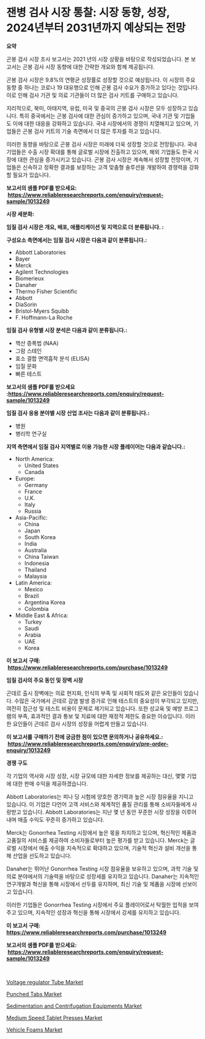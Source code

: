 <p><h1>잰병 검사 시장 통찰: 시장 동향, 성장, 2024년부터 2031년까지 예상되는 전망</h1></p><p><strong>요약</strong></p>
<p><p>곤봉 검사 시장 조사 보고서는 2021 년의 시장 상황을 바탕으로 작성되었습니다. 본 보고서는 곤봉 검사 시장 동향에 대한 간략한 개요와 함께 제공됩니다. </p><p>곤봉 검사 시장은 9.8%의 연평균 성장률로 성장할 것으로 예상됩니다. 이 시장의 주요 동향 중 하나는 코로나 19 대유행으로 인해 곤봉 검사 수요가 증가하고 있다는 것입니다. 이로 인해 검사 기관 및 의료 기관들이 더 많은 검사 키트를 구매하고 있습니다. </p><p>지리적으로, 북미, 아태지역, 유럽, 미국 및 중국의 곤봉 검사 시장은 모두 성장하고 있습니다. 특히 중국에서는 곤봉 검사에 대한 관심이 증가하고 있으며, 국내 기관 및 기업들도 이에 대한 대응을 강화하고 있습니다. 국내 시장에서의 경쟁이 치열해지고 있으며, 기업들은 곤봉 검사 키트의 기술 측면에서 더 많은 투자를 하고 있습니다. </p><p>이러한 동향을 바탕으로 곤봉 검사 시장은 미래에 더욱 성장할 것으로 전망됩니다. 국내 기업들은 수출 시장 확대를 통해 글로벌 시장에 진출하고 있으며, 해외 기업들도 한국 시장에 대한 관심을 증가시키고 있습니다. 곤봉 검사 시장은 계속해서 성장할 전망이며, 기업들은 신속하고 정확한 결과를 보장하는 고객 맞춤형 솔루션을 개발하여 경쟁력을 강화할 필요가 있습니다.</p></p>
<p><strong>보고서의 샘플 PDF를 받으세요: &nbsp;<a href="https://www.reliableresearchreports.com/enquiry/request-sample/1013249">https://www.reliableresearchreports.com/enquiry/request-sample/1013249</a></strong></p>
<p><strong>시장 세분화:</strong></p>
<p><strong> 임질 검사 시장은 개요, 배포, 애플리케이션 및 지역으로 더 분류됩니다. :</strong></p>
<p><strong>구성요소 측면에서는 임질 검사 시장은 다음과 같이 분류됩니다.:</strong></p>
<p><ul><li>Abbott Laboratories</li><li>Bayer</li><li>Merck</li><li>Agilent Technologies</li><li>Biomerieux</li><li>Danaher</li><li>Thermo Fisher Scientific</li><li>Abbott</li><li>DiaSorin</li><li>Bristol-Myers Squibb</li><li>F. Hoffmann-La Roche</li></ul></p>
<p><strong> 임질 검사 유형별 시장 분석은 다음과 같이 분류됩니다.:</strong></p>
<p><ul><li>핵산 증폭법 (NAA)</li><li>그람 스테인</li><li>효소 결합 면역흡착 분석 (ELISA)</li><li>임질 문화</li><li>빠른 테스트</li></ul></p>
<p><strong>보고서의 샘플 PDF를 받으세요 :<a href="https://www.reliableresearchreports.com/enquiry/request-sample/1013249">https://www.reliableresearchreports.com/enquiry/request-sample/1013249</a></strong></p>
<p><strong> 임질 검사 응용 분야별 시장 산업 조사는 다음과 같이 분류됩니다.:</strong></p>
<p><ul><li>병원</li><li>병리학 연구실</li></ul></p>
<p><strong>지역 측면에서 임질 검사 지역별로 이용 가능한 시장 플레이어는 다음과 같습니다.:</strong></p>
<p><ul>
    <li>
        North America:
        <ul>
            <li>United States</li>
            <li>Canada</li>
        </ul>
    </li>
    <li>
        Europe:
        <ul>
            <li>Germany</li>
            <li>France</li>
            <li>U.K.</li>
            <li>Italy</li>
            <li>Russia</li>
        </ul>
    </li>
    <li>
        Asia-Pacific:
        <ul>
            <li>China</li>
            <li>Japan</li>
            <li>South Korea</li>
            <li>India</li>
            <li>Australia</li>
            <li>China Taiwan</li>
            <li>Indonesia</li>
            <li>Thailand</li>
            <li>Malaysia</li>
        </ul>
    </li>
    <li>
        Latin America:
        <ul>
            <li>Mexico</li>
            <li>Brazil</li>
            <li>Argentina Korea</li>
            <li>Colombia</li>
        </ul>
    </li>
    <li>
        Middle East & Africa:
        <ul>
            <li>Turkey</li>
            <li>Saudi</li>
            <li>Arabia</li>
            <li>UAE</li>
            <li>Korea</li>
        </ul>
    </li>
    </ul></p>
<p><strong>이 보고서 구매: &nbsp;<a href="https://www.reliableresearchreports.com/purchase/1013249">https://www.reliableresearchreports.com/purchase/1013249</a></strong></p>
<p><strong>임질 검사의 주요 동인 및 장벽 시장</strong></p>
<p><p>곤데르 출시 장벽에는 의료 현지화, 인식의 부족 및 사회적 태도와 같은 요인들이 있습니다. 수많은 국가에서 곤데르 감염 발생 증가로 인해 테스트의 중요성이 부각되고 있지만, 여전히 접근성 및 테스트 비용이 문제로 제기되고 있습니다. 또한 성교육 및 예방 프로그램의 부족, 효과적인 결과 통보 및 치료에 대한 재정적 제한도 중요한 이슈입니다. 이러한 요인들이 곤데르 검사 시장의 성장을 어렵게 만들고 있습니다.</p></p>
<p><strong>이 보고서를 구매하기 전에 궁금한 점이 있으면 문의하거나 공유하세요.: &nbsp;<a href="https://www.reliableresearchreports.com/enquiry/pre-order-enquiry/1013249">https://www.reliableresearchreports.com/enquiry/pre-order-enquiry/1013249</a></strong></p>
<p><strong>경쟁 구도</strong></p>
<p><p>각 기업의 역사와 시장 성장, 시장 규모에 대한 자세한 정보를 제공하는 대신, 몇몇 기업에 대한 판매 수익을 제공하겠습니다.</p><p>Abbott Laboratories는 피나 딩 시험에 양호한 경기력과 높은 시장 점유율을 지니고 있습니다. 이 기업은 다언어 고객 서비스와 체계적인 품질 관리를 통해 소비자들에게 사랑받고 있습니다. Abbott Laboratories는 지난 몇 년 동안 꾸준한 시장 성장을 이루어내며 매출 수익도 꾸준히 증가하고 있습니다.</p><p>Merck는 Gonorrhea Testing 시장에서 높은 몫을 차지하고 있으며, 혁신적인 제품과 고품질의 서비스를 제공하여 소비자들로부터 높은 평가를 받고 있습니다. Merck는 글로벌 시장에서 매출 수익을 지속적으로 확대하고 있으며, 기술적 혁신과 설비 개선을 통해 산업을 선도하고 있습니다.</p><p>Danaher는 뛰어난 Gonorrhea Testing 시장 점유율을 보유하고 있으며, 과학 기술 및 의료 분야에서의 기술력을 바탕으로 성장세를 유지하고 있습니다. Danaher는 지속적인 연구개발과 혁신을 통해 시장에서 선두를 유지하며, 최신 기술 및 제품을 시장에 선보이고 있습니다.</p><p>이러한 기업들은 Gonorrhea Testing 시장에서 주요 플레이어로서 탁월한 업적을 보여주고 있으며, 지속적인 성장과 혁신을 통해 시장에서 강세를 유지하고 있습니다.</p></p>
<p><strong>이 보고서 구매: &nbsp; <a href="https://www.reliableresearchreports.com/purchase/1013249">https://www.reliableresearchreports.com/purchase/1013249</a></strong></p>
<p><strong>보고서의 샘플 PDF를 받으세요: &nbsp;<a href="https://www.reliableresearchreports.com/enquiry/request-sample/1013249">https://www.reliableresearchreports.com/enquiry/request-sample/1013249</a></strong><strong></strong></p>
<p>&nbsp;</p>
<p><p><a href="https://view.publitas.com/reportprime-1/voltage-regulator-tube-market-furnish-information-about-market-size-market-share-market-dynamics-and-projections-spanning-from-2024-to-2031/">Voltage regulator Tube Market</a></p><p><a href="https://skillful-vermicelli-b89.notion.site/Punched-Tabs-Market-A-Comprehensive-Report-of-its-Market-Share-Growth-Trends-2024-2031-ed10428d81a84ff79ae1bdb672be39de">Punched Tabs Market</a></p><p><a href="https://issuu.com/reportprime-2/docs/sedimentation-and-centrifugation-equipments-market">Sedimentation and Centrifugation Equipments Market</a></p><p><a href="https://issuu.com/reportprime-2/docs/medium-speed-tablet-presses-market-size-2030.pptx">Medium Speed Tablet Presses Market</a></p><p><a href="https://github.com/provorikovar/Market-Research-Report-List-3/blob/main/vehicle-foams-market.md">Vehicle Foams Market</a></p></p>